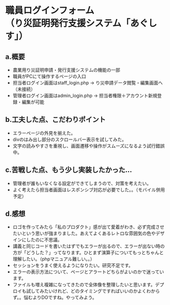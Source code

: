 # 職員ログインフォーム<br>（り災証明発行支援システム「あぐしす」）

## a.概要
- 農業用り災証明申請・発行支援システムの機能の一部
- 職員がPCにて操作するページの入口
- 担当者ログイン画面はstaff_login.php → り災申請データ閲覧・編集画面へ（未接続）
- 管理者ログイン画面はadmin_login.php → 担当者権限＋アカウント新規登録・編集が可能

## b.工夫した点、こだわりポイント
- エラーページの外見を揃えた。
- divのはみ出し部分のスクロールバー表示を試してみた。
- 文字の読みやすさを重視し、画面遷移や操作がスムーズになるよう試行錯誤中。

## c.苦戦した点、もう少し実装したかった...
- 管理者が誰もいなくなる設定ができてしまうので、対策を考えたい。
- よく考えたら担当者画面はレスポンシブ対応が必要でした。。（モバイル併用予定）

## d.感想
- ロゴを作ってみたら「私のプロダクト」感が出て愛着がわき、必ず完成させたいという思いが強まりました。あえてよくあるレトロな雰囲気の色やデザインにしたのに不思議。
- 講義と同じコードを書いたはずでもエラーが出るので、エラーが出ない時の方が「どうした？」ってなります。ひとまず演算子についてもっとちゃんと理解したい。（phpマニュアル難しい。。）
- セッションをうまく使えるようになりたい。研究不足です。
- エラーの表示方法について、ページとアラートどちらがよいのかで迷っています。
- ファイルも増え複雑になってきたので全体像を整理したいと思います。デプロイも試してみたいけれど、どのタイミングですればいいのかよくわからず。。悩むよりDOですね。やってみよう。